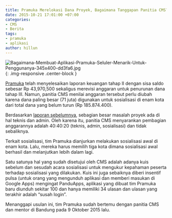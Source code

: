 ```yaml
---
title: Pramuka Merelokasi Dana Proyek, Bagaimana Tanggapan Panitia CMS?
date: 2015-10-21 17:01:00 +07:00
categories:
- CMS
- Berita
tags:
- pramuka
- aplikasi
author: hillun
---
```


![Bagaimana-Membuat-Aplikasi-Pramuka-Seluler-Menarik-Untuk-Penggunanya-345x400-dd3fa6.jpg](/uploads/Bagaimana-Membuat-Aplikasi-Pramuka-Seluler-Menarik-Untuk-Penggunanya-345x400-dd3fa6.jpg){: .img-responsive .center-block }

[Pramuka](http://wiki.ciptamedia.org/wiki/Sistem_Informasi_Integrasi_Kepramukaan_Berbasis_Mobile_dan_Android) telah menyelesaikan laporan keuangan tahap II dengan sisa saldo sebesar Rp 43,970,500 sekaligus merevisi anggaran untuk penurunan dana tahap III. Namun, panitia CMS menilai anggaran tersebut perlu diubah karena dana paling besar (71 juta) digunakan untuk sosialisasi di enam kota dari total dana yang belum turun (Rp 185.874.400).

Berdasarkan [laporan sebelumnya](http://wiki.ciptamedia.org/wiki/Sistem_Informasi_Integrasi_Kepramukaan_Berbasis_Mobile_dan_Android/Laporan), sebagian besar masalah proyek ada di hal teknis dan admin. Oleh karena itu, panitia CMS menyarankan pembagian anggarannya adalah 40:40:20 (teknis, admin, sosialisasi) dan tidak sebaliknya.

Terkait sosialisasi, tim Pramuka dianjurkan melakukan sosialisasi awal di enam kota. Lalu, mereka harus memilih tiga kota dimana sosialisasi awal berhasil dan melanjutkan lebih dalam lagi.

Satu satunya hal yang sudah disetujui oleh CMS adalah adanya kuis sebelum dan sesudah acara sosialisasi untuk mengukur kepahaman peserta terhadap sosialisasi yang dilakukan. Kuis ini juga sebaiknya diberi insentif pulsa (untuk orang yang mengunduh aplikasi dan memberi masukan di Google Apps) mengingat PanduApps, aplikasi yang dibuat tim Pramuka baru diunduh sekitar 100 dan hanya memiliki 34 ulasan dan ulasan yang terakhir adalah “susah login”.

Menanggapi usulan ini, tim Pramuka sudah bertemu dengan panitia CMS dan mentor di Bandung pada 9 Oktober 2015 lalu.